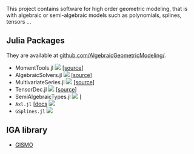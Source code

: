 

This project contains software for high order geometric modeling, that is with algebraic or semi-algebraic models such as polynomials, splines, tensors ...

## Julia Packages
They are available at [github.com/AlgebraicGeometricModeling/](https://github.com/AlgebraicGeometricModeling/).

- MomentTools.jl [![](https://img.shields.io/badge/docs-latest-blue.svg)](https://AlgebraicGeometricModeling.github.io/MomentTools.jl/) [[source]](https://github.com/AlgebraicGeometricModeling/MomentTools.jl/) 
- AlgebraicSolvers.jl [![](https://img.shields.io/badge/docs-latest-blue.svg)](https://AlgebraicGeometricModeling.github.io/MultivariateSeries.jl/)
[[source]](https://github.com/AlgebraicGeometricModeling/TensorDec.jl) 
- MultivariateSeries.jl [![](https://img.shields.io/badge/docs-latest-blue.svg)](https://AlgebraicGeometricModeling.github.io/MultivariateSeries.jl/) [[source]](https://github.com/AlgebraicGeometricModeling/TensorDec.jl) 
- TensorDec.jl  [![](https://img.shields.io/badge/docs-latest-blue.svg)](https://AlgebraicGeometricModeling.github.io/TensorDec.jl/) [[source]](https://github.com/AlgebraicGeometricModeling/TensorDec.jl) 
- SemiAlgebraicTypes.jl [![](https://img.shields.io/badge/docs-latest-blue.svg)](https://AlgebraicGeometricModeling.github.io/SemiAlgebraicTypes.jl/) [
- `Axl.jl` [[docs](http://axl.inria.fr/doc/Axl.jl/)   [![](https://img.shields.io/badge/docs-latest-blue.svg)](http://axl.inria.fr/doc/Axl.jl/)
- `GSplines.jl` [![](https://img.shields.io/badge/docs-latest-blue.svg)](https://AlgebraicGeometricModeling.github.io/GSplines.jl/)

## IGA library

- [GISMO](https://gismo.github.io/)
